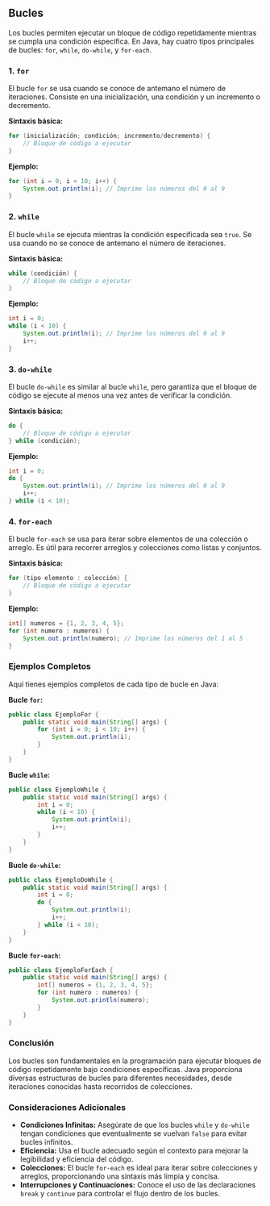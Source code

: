 ## Bucles

Los bucles permiten ejecutar un bloque de código repetidamente mientras se cumpla una condición específica. En Java, hay cuatro tipos principales de bucles: `for`, `while`, `do-while`, y `for-each`.

### 1. `for`

El bucle `for` se usa cuando se conoce de antemano el número de iteraciones. Consiste en una inicialización, una condición y un incremento o decremento.

**Sintaxis básica:**
```java
for (inicialización; condición; incremento/decremento) {
    // Bloque de código a ejecutar
}
```
**Ejemplo:**
```java
for (int i = 0; i < 10; i++) {
    System.out.println(i); // Imprime los números del 0 al 9
}
```

### 2. `while`

El bucle `while` se ejecuta mientras la condición especificada sea `true`. Se usa cuando no se conoce de antemano el número de iteraciones.

**Sintaxis básica:**
```java
while (condición) {
    // Bloque de código a ejecutar
}
```
**Ejemplo:**
```java
int i = 0;
while (i < 10) {
    System.out.println(i); // Imprime los números del 0 al 9
    i++;
}
```
### 3. `do-while`

El bucle `do-while` es similar al bucle `while`, pero garantiza que el bloque de código se ejecute al menos una vez antes de verificar la condición.

**Sintaxis básica:**
```java
do {
    // Bloque de código a ejecutar
} while (condición);
```
**Ejemplo:**
```java
int i = 0;
do {
    System.out.println(i); // Imprime los números del 0 al 9
    i++;
} while (i < 10);
```
### 4. `for-each`

El bucle `for-each` se usa para iterar sobre elementos de una colección o arreglo. Es útil para recorrer arreglos y colecciones como listas y conjuntos.

**Sintaxis básica:**
```java
for (tipo elemento : colección) {
    // Bloque de código a ejecutar
}
```
**Ejemplo:**
```java
int[] numeros = {1, 2, 3, 4, 5};
for (int numero : numeros) {
    System.out.println(numero); // Imprime los números del 1 al 5
}
```
### Ejemplos Completos

Aquí tienes ejemplos completos de cada tipo de bucle en Java:

**Bucle `for`:**

```java
public class EjemploFor {
    public static void main(String[] args) {
        for (int i = 0; i < 10; i++) {
            System.out.println(i);
        }
    }
}
```

**Bucle `while`:**

```java
public class EjemploWhile {
    public static void main(String[] args) {
        int i = 0;
        while (i < 10) {
            System.out.println(i);
            i++;
        }
    }
}
```

**Bucle `do-while`:**

```java
public class EjemploDoWhile {
    public static void main(String[] args) {
        int i = 0;
        do {
            System.out.println(i);
            i++;
        } while (i < 10);
    }
}
```

**Bucle `for-each`:**

```java
public class EjemploForEach {
    public static void main(String[] args) {
        int[] numeros = {1, 2, 3, 4, 5};
        for (int numero : numeros) {
            System.out.println(numero);
        }
    }
}
```

### Conclusión

Los bucles son fundamentales en la programación para ejecutar bloques de código repetidamente bajo condiciones específicas. Java proporciona diversas estructuras de bucles para diferentes necesidades, desde iteraciones conocidas hasta recorridos de colecciones.

### Consideraciones Adicionales

- **Condiciones Infinitas:** Asegúrate de que los bucles `while` y `do-while` tengan condiciones que eventualmente se vuelvan `false` para evitar bucles infinitos.
- **Eficiencia:** Usa el bucle adecuado según el contexto para mejorar la legibilidad y eficiencia del código.
- **Colecciones:** El bucle `for-each` es ideal para iterar sobre colecciones y arreglos, proporcionando una sintaxis más limpia y concisa.
- **Interrupciones y Continuaciones:** Conoce el uso de las declaraciones `break` y `continue` para controlar el flujo dentro de los bucles.